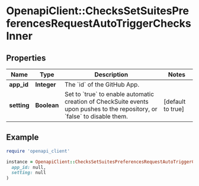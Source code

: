 # OpenapiClient::ChecksSetSuitesPreferencesRequestAutoTriggerChecksInner

## Properties

| Name | Type | Description | Notes |
| ---- | ---- | ----------- | ----- |
| **app_id** | **Integer** | The &#x60;id&#x60; of the GitHub App. |  |
| **setting** | **Boolean** | Set to &#x60;true&#x60; to enable automatic creation of CheckSuite events upon pushes to the repository, or &#x60;false&#x60; to disable them. | [default to true] |

## Example

```ruby
require 'openapi_client'

instance = OpenapiClient::ChecksSetSuitesPreferencesRequestAutoTriggerChecksInner.new(
  app_id: null,
  setting: null
)
```

